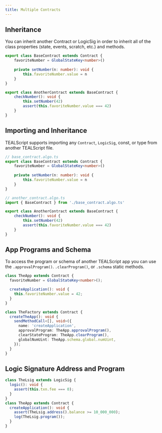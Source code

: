 ```yaml
---
title: Multiple Contracts
---
```


## Inheritance

You can inherit another Contract or LogicSig in order to inherit all of the class properties (state, events, scratch, etc.) and methods.

```ts
export class BaseContract extends Contract {
    favoriteNumber = GlobalStateKey<number>()
    
    private setNumber(n: number): void {
        this.favoriteNumber.value = n
    }
}

export class AnotherContract extends BaseContract {
    checkNumber(): void {
        this.setNumber(42)
        assert(this.favoriteNumber.value === 42)
    }
}
```

## Importing and Inheritance

TEALScript supports importing any `Contract`, `LogicSig`, const, or type from another TEALScript file. 

```ts
// base_contract.algo.ts
export class BaseContract extends Contract {
    favoriteNumber = GlobalStateKey<number>()
    
    private setNumber(n: number): void {
        this.favoriteNumber.value = n
    }
}
```

```ts
// another_contract.algo.ts
import { BaseContract } from './base_contract.algo.ts'

export class AnotherContract extends BaseContract {
    checkNumber(): void {
        this.setNumber(42)
        assert(this.favoriteNumber.value === 42)
    }
}
```

## App Programs and Schema

To access the program or schema of another TEALScript app you can use the `.approvalProgram()`. `.clearProgram()`, or `.schema` static methods.

```ts
class TheApp extends Contract {
  favoriteNumber = GlobalStateKey<number>();

  createApplication(): void {
    this.favoriteNumber.value = 42;
  }
}

class TheFactory extends Contract {
  createTheApp(): void {
    sendMethodCall<[], void>({
      name: 'createApplication',
      approvalProgram: TheApp.approvalProgram(),
      clearStateProgram: TheApp.clearProgram(),
      globalNumUint: TheApp.schema.global.numUint,
    });
  }
}
```

## Logic Signature Address and Program

```ts
class TheLsig extends LogicSig {
  logic(): void {
    assert(this.txn.fee === 0);
  }
}
class TheApp extends Contract {
  createApplication(): void {
    assert(TheLsig.address().balance >= 10_000_000);
    log(TheLsig.program());
  }
}
```